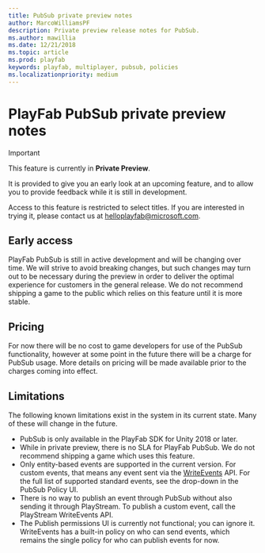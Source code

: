 ```yaml
---
title: PubSub private preview notes
author: MarcoWilliamsPF
description: Private preview release notes for PubSub.
ms.author: mawillia
ms.date: 12/21/2018
ms.topic: article
ms.prod: playfab
keywords: playfab, multiplayer, pubsub, policies
ms.localizationpriority: medium
---
```


# PlayFab PubSub private preview notes

> [!IMPORTANT]
> This feature is currently in **Private Preview**.  
>
> It is provided to give you an early look at an upcoming feature, and to allow you to provide feedback while it is still in development.  
>
> Access to this feature is restricted to select titles. If you are interested in trying it, please contact us at [helloplayfab@microsoft.com](mailto:helloplayfab@microsoft.com).

## Early access

PlayFab PubSub is still in active development and will be changing over time. We will strive to avoid breaking changes, but such changes may turn out to be necessary during the preview in order to deliver the optimal experience for customers in the general release. We do not recommend shipping a game to the public which relies on this feature until it is more stable.

## Pricing

For now there will be no cost to game developers for use of the PubSub functionality, however at some point in the future there will be a charge for PubSub usage. More details on pricing will be made available prior to the charges coming into effect.

## Limitations

The following known limitations exist in the system in its current state. Many of these will change in the future.

- PubSub is only available in the PlayFab SDK for Unity 2018 or later.
- While in private preview, there is no SLA for PlayFab PubSub. We do not recommend shipping a game which uses this feature.
- Only entity-based events are supported in the current version. For custom events, that means any event sent via the [WriteEvents](xref:titleid.playfabapi.com.events.playstreamevents.writeevents) API. For the full list of supported standard events, see the drop-down in the PubSub Policy UI.
- There is no way to publish an event through PubSub without also sending it through PlayStream. To publish a custom event, call the PlayStream WriteEvents API.
- The Publish permissions UI is currently not functional; you can ignore it. WriteEvents has a built-in policy on who can send events, which remains the single policy for who can publish events for now.
